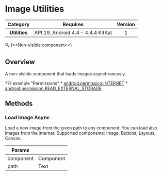 # Image Utilities

| Category | Requires | Version |
|:--------:|:-------:|:--------:|
|**Utilities**|<span class="chip chip-any">API 19, Android 4.4 - 4.4.4 KitKat</span>|<span class="chip chip-number">1</span>|

:mag: {>>Non-visible component<<}

## Overview

A non-visible component that loads images asynchronously.

??? example "Permissions"
    * [android.permission.INTERNET](https://developer.android.com/reference/android/Manifest.permission.html#INTERNET)
    * [android.permission.READ_EXTERNAL_STORAGE](https://developer.android.com/reference/android/Manifest.permission.html#READ_EXTERNAL_STORAGE)


## Methods

### Load Image Async

Load a new image from the given path to any component. You can load also images from the internet. Supported components: Image, Buttons, Layouts, Canvas.

<div class="block" ai2-block="method" not-rendered="true" value="%7B%22componentName%22:%20%22Image%20Utilities%22,%20%22name%22:%20%22Load%20Image%20Async%22,%20%22output%22:%20false,%20%22params%22:%20%5B%22component%22,%20%22path%22%5D%7D"></div>


| Params | []() |
|--------|------|
|component|<span class="chip chip-component">Component</span>|
|path|<span class="chip chip-text">Text</span>|
